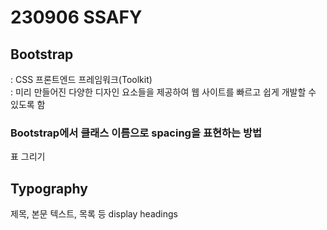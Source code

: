 # 230906 SSAFY
## Bootstrap
: CSS 프론트엔드 프레임워크(Toolkit)<br>
: 미리 만들어진 다양한 디자인 요소들을 제공하여 웹 사이트를 빠르고 쉽게 개발할 수 있도록 함
### Bootstrap에서 클래스 이름으로 spacing을 표현하는 방법
표 그리기
## Typography
제목, 본문 텍스트, 목록 등
display headings